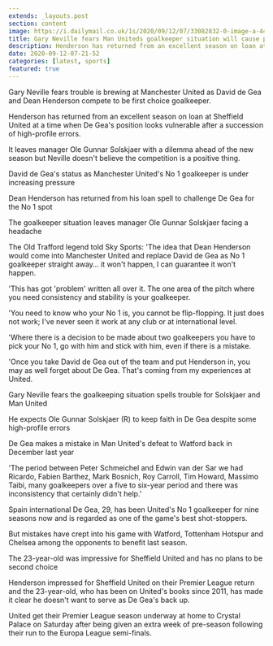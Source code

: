 ```yaml
---
extends: _layouts.post
section: content
image: https://i.dailymail.co.uk/1s/2020/09/12/07/33082832-0-image-a-44_1599891423530.jpg 
title: Gary Neville fears Man Uniteds goalkeeper situation will cause problems 
description: Henderson has returned from an excellent season on loan at Sheffield United at a time when De Geas position looks vulnerable after a succession of high-profile errors. 
date: 2020-09-12-07-21-52 
categories: [latest, sports] 
featured: true 
--- 
```

Gary Neville fears trouble is brewing at Manchester United as David de Gea and Dean Henderson compete to be first choice goalkeeper.

Henderson has returned from an excellent season on loan at Sheffield United at a time when De Gea's position looks vulnerable after a succession of high-profile errors.

It leaves manager Ole Gunnar Solskjaer with a dilemma ahead of the new season but Neville doesn't believe the competition is a positive thing.

David de Gea's status as Manchester United's No 1 goalkeeper is under increasing pressure

Dean Henderson has returned from his loan spell to challenge De Gea for the No 1 spot

The goalkeeper situation leaves manager Ole Gunnar Solskjaer facing a headache 

The Old Trafford legend told Sky Sports: 'The idea that Dean Henderson would come into Manchester United and replace David de Gea as No 1 goalkeeper straight away… it won't happen, I can guarantee it won't happen.

'This has got 'problem' written all over it. The one area of the pitch where you need consistency and stability is your goalkeeper.

'You need to know who your No 1 is, you cannot be flip-flopping. It just does not work; I've never seen it work at any club or at international level.

'Where there is a decision to be made about two goalkeepers you have to pick your No 1, go with him and stick with him, even if there is a mistake.

'Once you take David de Gea out of the team and put Henderson in, you may as well forget about De Gea. That's coming from my experiences at United.

Gary Neville fears the goalkeeping situation spells trouble for Solskjaer and Man United

He expects Ole Gunnar Solskjaer (R) to keep faith in De Gea despite some high-profile errors 

De Gea makes a mistake in Man United's defeat to Watford back in December last year

'The period between Peter Schmeichel and Edwin van der Sar we had Ricardo, Fabien Barthez, Mark Bosnich, Roy Carroll, Tim Howard, Massimo Taibi, many goalkeepers over a five to six-year period and there was inconsistency that certainly didn't help.'

Spain international De Gea, 29, has been United's No 1 goalkeeper for nine seasons now and is regarded as one of the game's best shot-stoppers.

But mistakes have crept into his game with Watford, Tottenham Hotspur and Chelsea among the opponents to benefit last season.

The 23-year-old was impressive for Sheffield United and has no plans to be second choice 

Henderson impressed for Sheffield United on their Premier League return and the 23-year-old, who has been on United's books since 2011, has made it clear he doesn't want to serve as De Gea's back up.

United get their Premier League season underway at home to Crystal Palace on Saturday after being given an extra week of pre-season following their run to the Europa League semi-finals.

